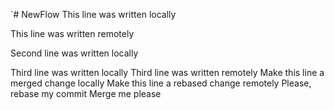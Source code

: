 `# NewFlow
This line was written locally

This line was written remotely

Second line was written locally

Third line was written locally
Third line was written remotely
Make this line a merged change locally
Make this line a rebased change remotely
Please, rebase my commit
Merge me please
